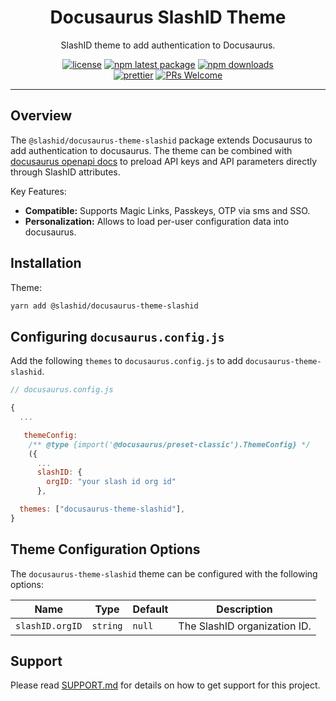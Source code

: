 <h1 align="center">Docusaurus SlashID Theme</h1>

<div align="center">

SlashID theme to add authentication to Docusaurus.

[![license](https://img.shields.io/badge/license-MIT-blue.svg)](https://github.com/slashid/docusaurus-slashid-login/blob/HEAD/LICENSE) [![npm latest package](https://img.shields.io/npm/v/@slashid/docusaurus-theme-slashid/latest.svg)](https://www.npmjs.com/package/@slashid/docusaurus-theme-slashid) [![npm downloads](https://img.shields.io/npm/dm/@slashid/docusaurus-theme-slashid.svg)](https://www.npmjs.com/package/@slashid/docusaurus-theme-slashid)
<br/>
[![prettier](https://img.shields.io/badge/code_style-prettier-ff69b4.svg)](https://github.com/prettier/prettier) [![PRs Welcome](https://img.shields.io/badge/PRs-welcome-brightgreen.svg)](https://github.com/slashid/docusaurus-slashid-login/blob/HEAD/CONTRIBUTING.md#pull-requests)
<br />

</div>

<p align="center">

</p>

---

## Overview

The `@slashid/docusaurus-theme-slashid` package extends Docusaurus to add authentication to docusaurus. The theme can be combined with [docusaurus openapi docs](https://github.com/slashid/docusaurus-slashid-login) to preload API keys and API parameters directly through SlashID attributes.

Key Features:

- **Compatible:** Supports Magic Links, Passkeys, OTP via sms and SSO.
- **Personalization:** Allows to load per-user configuration data into docusaurus.

## Installation

Theme:

```bash
yarn add @slashid/docusaurus-theme-slashid
```

## Configuring `docusaurus.config.js`

Add the following `themes` to `docusaurus.config.js` to add `docusaurus-theme-slashid`.

```js
// docusaurus.config.js

{
  ...

   themeConfig:
    /** @type {import('@docusaurus/preset-classic').ThemeConfig} */
    ({
      ...
      slashID: {
        orgID: "your slash id org id"
      },

  themes: ["docusaurus-theme-slashid"],
}
```

## Theme Configuration Options

The `docusaurus-theme-slashid` theme can be configured with the following options:

| Name            | Type     | Default | Description                  |
| --------------- | -------- | ------- | ---------------------------- |
| `slashID.orgID` | `string` | `null`  | The SlashID organization ID. |

## Support

Please read [SUPPORT.md](https://github.com/slashid/docusaurus-slashid-login/blob/main/SUPPORT.md) for details on how to get support for this project.
